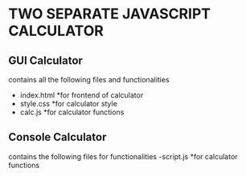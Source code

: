 # TWO SEPARATE JAVASCRIPT CALCULATOR
## GUI Calculator
contains all the following files and functionalities
- index.html *for frontend of calculator
- style.css *for calculator style
- calc.js *for calculator functions

## Console Calculator
contains the following files for functionalities
-script.js *for calculator functions  
